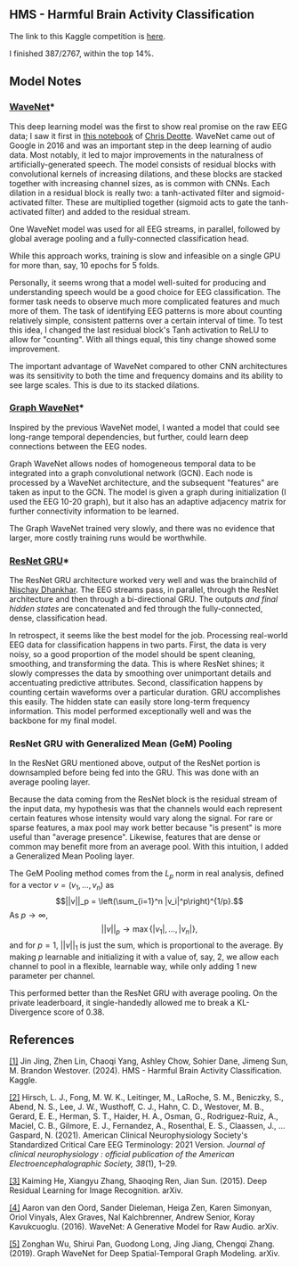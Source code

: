 ## HMS - Harmful Brain Activity Classification

The link to this Kaggle competition is [here](https://www.kaggle.com/competitions/hms-harmful-brain-activity-classification/overview).  

I finished 387/2767, within the top 14%.

## Model Notes

### [WaveNet](https://doi.org/10.48550/arXiv.1609.03499)*
This deep learning model was the first to show real promise on the raw EEG data; I saw it first in [this notebook](https://www.kaggle.com/code/cdeotte/wavenet-starter-lb-0-52) of [Chris Deotte](https://www.kaggle.com/cdeotte). WaveNet came out of Google in 2016 and was an important step in the deep learning of audio data. Most notably, it led to major improvements in the naturalness of artificially-generated speech. The model consists of residual blocks with convolutional kernels of increasing dilations, and these blocks are stacked together with increasing channel sizes, as is common with CNNs. Each dilation in a residual block is really two: a tanh-activated filter and sigmoid-activated filter. These are multiplied together (sigmoid acts to gate the tanh-activated filter) and added to the residual stream. 

One WaveNet model was used for all EEG streams, in parallel, followed by global average pooling and a fully-connected classification head.

While this approach works, training is slow and infeasible on a single GPU for more than, say, 10 epochs for 5 folds.

Personally, it seems wrong that a model well-suited for producing and understanding speech would be a good choice for EEG classification. The former task needs to observe much more complicated features and much more of them. The task of identifying EEG patterns is more about counting relatively simple, consistent patterns over a certain interval of time. To test this idea, I changed the last residual block's Tanh activation to ReLU to allow for "counting". With all things equal, this tiny change showed some improvement.

The important advantage of WaveNet compared to other CNN architectures was its sensitivity to both the time and frequency domains and its ability to see large scales. This is due to its stacked dilations.

### [Graph WaveNet](https://doi.org/10.48550/arXiv.1906.00121)*

Inspired by the previous WaveNet model, I wanted a model that could see long-range temporal dependencies, but further, could learn deep connections between the EEG nodes.

Graph WaveNet allows nodes of homogeneous temporal data to be integrated into a graph convolutional network (GCN). Each node is processed by a WaveNet architecture, and the subsequent "features" are taken as input to the GCN. The model is given a graph during initialization (I used the EEG 10-20 graph), but it also has an adaptive adjacency matrix for further connectivity information to be learned.

The Graph WaveNet trained very slowly, and there was no evidence that larger, more costly training runs would be worthwhile.

### [ResNet GRU](https://www.kaggle.com/code/nischaydnk/hms-submission-1d-eegnet-pipeline-lightning)*

The ResNet GRU architecture worked very well and was the brainchild of [Nischay Dhankhar](https://www.kaggle.com/nischaydnk). The EEG streams pass, in parallel, through the ResNet architecture and then through a bi-directional GRU. The outputs *and final hidden states* are concatenated and fed through the fully-connected, dense, classification head.

In retrospect, it seems like the best model for the job. Processing real-world EEG data for classification happens in two parts. First, the data is very noisy, so a good proportion of the model should be spent cleaning, smoothing, and transforming the data. This is where ResNet shines; it slowly compresses the data by smoothing over unimportant details and accentuating predictive attributes. Second, classification happens by counting certain waveforms over a particular duration. GRU accomplishes this easily. The hidden state can easily store long-term frequency information. This model performed exceptionally well and was the backbone for my final model.

### ResNet GRU with Generalized Mean (GeM) Pooling

In the ResNet GRU mentioned above, output of the ResNet portion is downsampled before being fed into the GRU. This was done with an average pooling layer.

Because the data coming from the ResNet block is the residual stream of the input data, my hypothesis was that the channels would each represent certain features whose intensity would vary along the signal. For rare or sparse features, a max pool may work better because "is present" is more useful than "average presence". Likewise, features that are dense or common may benefit more from an average pool. With this intuition, I added a Generalized Mean Pooling layer.

The GeM Pooling method comes from the $L_p$ norm in real analysis, defined for a vector $v = (v_1,\ldots,v_n)$ as
$$||v||_p = \left(\sum_{i=1}^n |v_i|^p\right)^{1/p}.$$
As $p \to \infty$, $$||v||_p \to \max\{|v_1|,\ldots,|v_n|\},$$
and for $p = 1$, $||v||_1$ is just the sum, which is proportional to the average. By making $p$ learnable and initializing it with a value of, say, 2, we allow each channel to pool in a flexible, learnable way, while only adding 1 new parameter per channel.

This performed better than the ResNet GRU with average pooling. On the private leaderboard, it single-handedly allowed me to break a KL-Divergence score of 0.38.


## References

[[1]](https://kaggle.com/competitions/hms-harmful-brain-activity-classification) Jin Jing, Zhen Lin, Chaoqi Yang, Ashley Chow, Sohier Dane, Jimeng Sun, M. Brandon Westover. (2024). HMS - Harmful Brain Activity Classification. Kaggle.

[[2]](https://doi.org/10.1097/WNP.0000000000000806) Hirsch, L. J., Fong, M. W. K., Leitinger, M., LaRoche, S. M., Beniczky, S., Abend, N. S., Lee, J. W., Wusthoff, C. J., Hahn, C. D., Westover, M. B., Gerard, E. E., Herman, S. T., Haider, H. A., Osman, G., Rodriguez-Ruiz, A., Maciel, C. B., Gilmore, E. J., Fernandez, A., Rosenthal, E. S., Claassen, J., … Gaspard, N. (2021). American Clinical Neurophysiology Society's Standardized Critical Care EEG Terminology: 2021 Version. *Journal of clinical neurophysiology : official publication of the American Electroencephalographic Society, 38*(1), 1–29.

[[3]](https://doi.org/10.48550/arXiv.1512.03385) Kaiming He, Xiangyu Zhang, Shaoqing Ren, Jian Sun. (2015). Deep Residual Learning for Image Recognition. arXiv.

[[4]](https://doi.org/10.48550/arXiv.1609.03499) Aaron van den Oord, Sander Dieleman, Heiga Zen, Karen Simonyan, Oriol Vinyals, Alex Graves, Nal Kalchbrenner, Andrew Senior, Koray Kavukcuoglu. (2016). WaveNet: A Generative Model for Raw Audio. arXiv.

[[5]](https://doi.org/10.48550/arXiv.1906.00121) Zonghan Wu, Shirui Pan, Guodong Long, Jing Jiang, Chengqi Zhang. (2019). Graph WaveNet for Deep Spatial-Temporal Graph Modeling. arXiv.